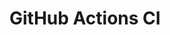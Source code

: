 # GitHub Actions CI





















































































































































































































































































































































































































































































































































































































































































































































































































































































































































































